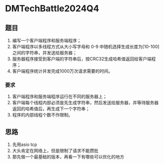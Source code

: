 # DMTechBattle2024Q4

## 题目
1. 编写一个客户端程序和服务端程序；
2. 客户端程序以多线程方式从大小写字母和 0-9 中随机选择生成长度为[10-100]之间的字符串，并发送给服务器；
3. 服务器程序接受到客户端的字符串后，按CRC32生成哈希值返回给客户端程序；
4. 客户端程序统计并发完成1000万次请求需要的时间。

### 要求
1. 客户端程序和服务端程序运行在不同的服务器上；
2. 客户端每个线程内部必须是先生成字符串，然后发送给服务器，并等待服务器返回的哈希值后，再生成下一个字符串；
3. 程序的内部线程个数不作限制。

## 思路
1. 先用asio tcp
2. 大头肯定在网络上，但是限制了请求不能攒批
3. 那先做一个最基础的版本，再看一下有哪些可以优化的地方
